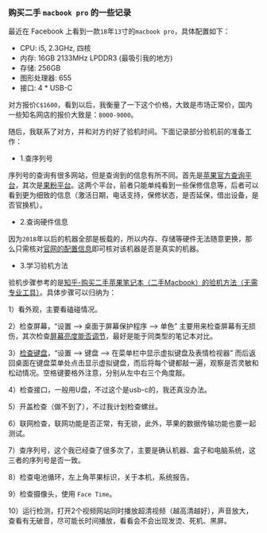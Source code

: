 ### 购买二手 `macbook pro` 的一些记录

最近在 Facebook 上看到一款`18`年`13`寸的`macbook pro`，具体配置如下：

- CPU: i5, 2.3GHz, 四核
- 内存: 16GB 2133MHz LPDDR3 (最吸引我的地方)
- 存储: 256GB
- 图形处理器: 655
- 接口: 4 * USB-C

对方报价`C$1600`，看到以后，我衡量了一下这个价格，大致是市场正常价，国内一些知名网店的报价大致是：`8000-9000`。

随后，我联系了对方，并和对方约好了验机时间。下面记录部分验机前的准备工作：

- 1.查序列号

序列号的查询有很多网站，但是查询到的信息有所不同。首先是[苹果官方查询平台](https://checkcoverage.apple.com/cn/zh/)，其次是[果粉平台](https://www.guofenjianding.com/)。这两个平台，前者只能单纯看到一些保修信息等，后者可以看到更为细致的信息（激活日期，电话支持，保修状态，是否延保，借出设备，是否官换机）。

- 2.查询硬件信息

因为`2018`年以后的机器全部是板载的，所以内存、存储等硬件无法随意更换，那么只需核对[官网的配置信息](https://support.apple.com/zh-cn/HT201300)即可核对该机器是否是真实的机器。

- 3.学习验机方法

验机步骤参考的是[知乎-购买二手苹果笔记本（二手Macbook）的验机方法（无需专业工具）](https://zhuanlan.zhihu.com/p/43982670)。具体步骤可以归纳为：

1）看外观，主要看磕碰情况。

2）检查屏幕，“设置 --> 桌面于屏幕保护程序 --> 单色” 主要用来检查屏幕有无损伤，其次检查[屏幕亮度能否调节](https://jingyan.baidu.com/article/cb5d6105db38b7005c2fe0fd.html)，最好是能于同类型的笔记本对比。

3）[检查键盘](https://jingyan.baidu.com/article/d7130635e0d58c13fdf475cd.html)，“设置 --> 键盘 --> 在菜单栏中显示虚拟键盘及表情检视器” 而后返回桌面在键盘菜单处点击显示虚拟键盘，而后将每个键都敲一遍，观察是否灵敏和松动情况。空格键要格外注意，分别从左中右三个角度敲。

4）检查接口，一般用U盘，不过这个是usb-c的，我还真没办法。

5）开盖检查（做不到了），不过我计划检查螺丝。

6）联网检查，联网功能是否正常，有无锁，此外，苹果的数据传输功能也要一起测试。

7）查序列号，这个我已经查了很多次了，主要是确认机器、盒子和电脑系统，这三者的序列号是否一致。

8）检查电池循环，左上角苹果标识，关于本机，系统报告。

9）检查摄像头，使用 `Face Time`。

10）运行检测，打开2个视频网站同时播放超清视频（越高清越好），声音放大，查看有无破音，尽可能长时间播放，看看会不会出现发烫、死机、黑屏。
